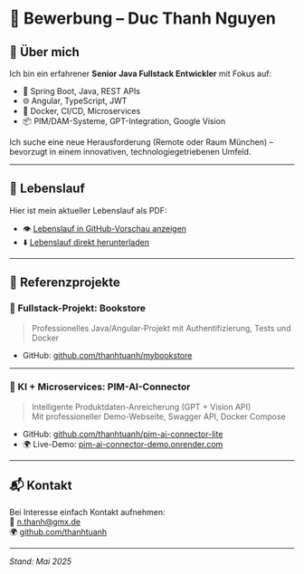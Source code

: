 # 📄 Bewerbung – Duc Thanh Nguyen

## 👤 Über mich

Ich bin ein erfahrener **Senior Java Fullstack Entwickler** mit Fokus auf:
- 🧠 Spring Boot, Java, REST APIs
- 🌐 Angular, TypeScript, JWT
- 🐳 Docker, CI/CD, Microservices
- 📦 PIM/DAM-Systeme, GPT-Integration, Google Vision

Ich suche eine neue Herausforderung (Remote oder Raum München) – bevorzugt in einem innovativen, technologiegetriebenen Umfeld.

---

## 📎 Lebenslauf

Hier ist mein aktueller Lebenslauf als PDF:

- 👁️ [Lebenslauf in GitHub-Vorschau anzeigen](./Lebenslauf.pdf)
- ⬇️ [Lebenslauf direkt herunterladen](./Lebenslauf.pdf)

---

## 🚀 Referenzprojekte

### 🔧 Fullstack-Projekt: Bookstore  
> Professionelles Java/Angular-Projekt mit Authentifizierung, Tests und Docker

- GitHub: [github.com/thanhtuanh/mybookstore](https://github.com/thanhtuanh/mybookstore)

---

### 🤖 KI + Microservices: PIM-AI-Connector  
> Intelligente Produktdaten-Anreicherung (GPT + Vision API)  
> Mit professioneller Demo-Webseite, Swagger API, Docker Compose

- GitHub: [github.com/thanhtuanh/pim-ai-connector-lite](https://github.com/thanhtuanh/pim-ai-connector-lite)  
- 🌍 Live-Demo: [pim-ai-connector-demo.onrender.com](https://pim-ai-connector-demo.onrender.com)

---

## 📬 Kontakt

Bei Interesse einfach Kontakt aufnehmen:  
📧 n.thanh@gmx.de  
🌍 [github.com/thanhtuanh](https://github.com/thanhtuanh)

---

*Stand: Mai 2025*

